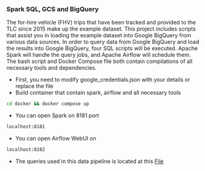### Spark SQL, GCS and BigQuery

The for-hire vehicle (FHV) trips that have been tracked and provided to the TLC since 2015 make up the example dataset. This project includes scripts that assist you in loading the example dataset into Google BigQuery from various data sources. In order to query data from Google BigQuery and load the results into Google BigQuery, four SQL scripts will be executed. Apache Spark will handle the query jobs, and Apache Airflow will schedule them. The bash script and Docker Compose file both contain compilations of all necessary tools and dependencies.

- First, you need to modify google_credentials.json with your details or replace the file
- Build container that contain spark, airflow and all necessary tools
```bash
cd docker && docker compose up
```
- You can open Spark on 8181 port
```bash
localhost:8181
```
- You can open Airflow WebUI on 
```bash
localhost:8282
```
- The queries used in this data pipeline is located at this [File](spark/app/read-postgrest.py)